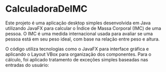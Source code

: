 # CalculadoraDeIMC
Este projeto é uma aplicação desktop simples desenvolvida em Java utilizando JavaFX para calcular o Índice de Massa Corporal (IMC) de uma pessoa. O IMC é uma medida internacional usada para avaliar se uma pessoa está em seu peso ideal, com base na relação entre peso e altura.

O código utiliza tecnologias como o JavaFX para interface gráfica e aplicando o Layout VBox para organização dos componentes. Para o cálculo, foi aplicado tratamento de exceções simples baseadas nas entradas do usuário:


